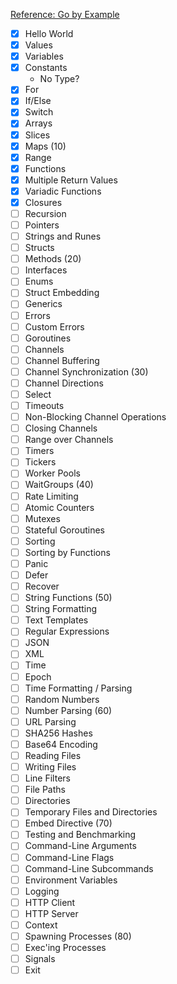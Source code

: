 [Reference: Go by Example](https://gobyexample.com/)

- [x] Hello World
- [x] Values
- [x] Variables
- [x] Constants
    - No Type?
- [x] For
- [x] If/Else
- [x] Switch
- [x] Arrays
- [x] Slices
- [x] Maps (10)
- [x] Range
- [x] Functions
- [x] Multiple Return Values
- [x] Variadic Functions
- [x] Closures
- [ ] Recursion
- [ ] Pointers
- [ ] Strings and Runes
- [ ] Structs
- [ ] Methods (20)
- [ ] Interfaces
- [ ] Enums
- [ ] Struct Embedding
- [ ] Generics
- [ ] Errors
- [ ] Custom Errors
- [ ] Goroutines
- [ ] Channels
- [ ] Channel Buffering
- [ ] Channel Synchronization (30)
- [ ] Channel Directions
- [ ] Select
- [ ] Timeouts
- [ ] Non-Blocking Channel Operations
- [ ] Closing Channels
- [ ] Range over Channels
- [ ] Timers
- [ ] Tickers
- [ ] Worker Pools
- [ ] WaitGroups (40)
- [ ] Rate Limiting
- [ ] Atomic Counters
- [ ] Mutexes
- [ ] Stateful Goroutines
- [ ] Sorting
- [ ] Sorting by Functions
- [ ] Panic
- [ ] Defer
- [ ] Recover
- [ ] String Functions (50)
- [ ] String Formatting
- [ ] Text Templates
- [ ] Regular Expressions
- [ ] JSON
- [ ] XML
- [ ] Time
- [ ] Epoch
- [ ] Time Formatting / Parsing
- [ ] Random Numbers
- [ ] Number Parsing (60)
- [ ] URL Parsing
- [ ] SHA256 Hashes
- [ ] Base64 Encoding
- [ ] Reading Files
- [ ] Writing Files
- [ ] Line Filters
- [ ] File Paths
- [ ] Directories
- [ ] Temporary Files and Directories
- [ ] Embed Directive (70)
- [ ] Testing and Benchmarking
- [ ] Command-Line Arguments
- [ ] Command-Line Flags
- [ ] Command-Line Subcommands
- [ ] Environment Variables
- [ ] Logging
- [ ] HTTP Client
- [ ] HTTP Server
- [ ] Context
- [ ] Spawning Processes (80)
- [ ] Exec'ing Processes
- [ ] Signals
- [ ] Exit
